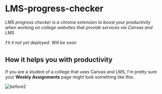 # LMS-progress-checker
_LMS progress checker is a chrome extension to boost your productivity when working on college websites that provide services via Canvas and LMS_

_❗️ it it not yet deployed. Will be soon_


## How it helps you with productivity

If you are a student of a college that uses Canvas and LMS, I'm pretty sure your **Weekly Assignments** page might look something like this.



![before2](https://github.com/timothyjchun/LMS-progress-checker/assets/62375259/b1176766-78ec-4543-9637-cc5670ed1a10)
